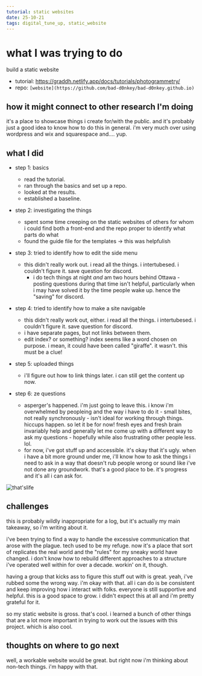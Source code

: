 ```yaml
---
tutorial: static websites
date: 25-10-21
tags: digital_tune_up, static_website
---
```


# what I was trying to do

build a static website

+ tutorial: https://graddh.netlify.app/docs/tutorials/photogrammetry/
+ repo: `[website](https://github.com/bad-d0nkey/bad-d0nkey.github.io)`

## how it might connect to other research I'm doing

it's a place to showcase things i create for/with the public. and it's probably just a good idea to know how to do this in general. i'm very much over using wordpress and wix and squarespace and.... yup.

## what I did

+ step 1: basics
  + read the tutorial. 
  + ran through the basics and set up a repo. 
  + looked at the results. 
  + established a baseline.

+ step 2: investigating the things
  + spent some time creeping on the static websites of others for whom i could find both a front-end and the repo proper to identify what parts do what
  + found the guide file for the templates -> this was helpfulish

+ step 3: tried to identify how to edit the side menu
  + this didn't really work out. i read all the things. i intertubesed. i couldn't figure it. save question for discord. 
    + i do tech things at night _and_ am two hours behind Ottawa - posting questions during that time isn't helpful, particularly when i may have solved it by the time people wake up. hence the "saving" for discord.  

+ step 4: tried to identify how to make a site navigable
  + this didn't really work out, either. i read all the things. i intertubesed. i couldn't figure it. save question for discord.   
  + i have separate pages, but not links between them. 
  + edit index? or something? index seems like a word chosen on purpose. i mean, it could have been called "giraffe". it wasn't. this must be a clue!

+ step 5: uploaded things 
  + i'll figure out how to link things later. i can still get the content up now. 

+ step 6: ze questions
  + asperger's happened. i'm just going to leave this. i know i'm overwhelmed by peopleing and the way i have to do it - small bites, not really synchronously - isn't ideal for working through things. hiccups happen. so let it be for now! fresh eyes and fresh brain invariably help and generally let me come up with a different way to ask my questions - hopefully while also frustrating other people less. lol. 
  + for now, i've got stuff up and accessible. it's okay that it's ugly. when i have a bit more ground under me, i'll know how to ask the things i need to ask in a way that doesn't rub people wrong or sound like i've not done any groundwork. that's a good place to be. it's progress and it's all i can ask for. 

![that'slife](https://c.tenor.com/wo8t7TKeAegAAAAC/life-goes.gif)
    
## challenges 

this is probably wildly inappropriate for a log, but it's actually my main takeaway, so i'm writing about it. 

i've been trying to find a way to handle the excessive communication that arose with the plague. tech used to be my refuge. now it's a place that sort of replicates the real world and the "rules" for my sneaky world have changed. i don't know how to rebuild different approaches to a structure i've operated well within for over a decade. workin' on it, though. 

having a group that kicks ass to figure this stuff out with is great. yeah, i've rubbed some the wrong way. i'm okay with that. all i can do is be consistent and keep improving how i interact with folks. everyone is still supportive and helpful. this is a good space to grow. i didn't expect this at all and i'm pretty grateful for it. 

so my static website is gross. that's cool. i learned a bunch of other things that are a lot more important in trying to work out the issues with this project. which is also cool. 

## thoughts on where to go next

well, a workable website would be great. but right now i'm thinking about non-tech things. i'm happy with that. 
